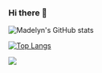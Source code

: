 ### Hi there 👋

![Madelyn's GitHub stats](https://github-readme-stats.vercel.app/api?username=madelyncruz&count_private=true)

[![Top Langs](https://github-readme-stats.vercel.app/api/top-langs/?username=madelyncruz&langs_count=8)](https://github.com/madelyncruz/github-readme-stats)

![](https://komarev.com/ghpvc/?username=madelyncruz&label=Profile+Views)

<!--
**madelyncruz/madelyncruz** is a ✨ _special_ ✨ repository because its `README.md` (this file) appears on your GitHub profile.

Here are some ideas to get you started:

- 🔭 I’m currently working on ...
- 🌱 I’m currently learning ...
- 👯 I’m looking to collaborate on ...
- 🤔 I’m looking for help with ...
- 💬 Ask me about ...
- 📫 How to reach me: ...
- 😄 Pronouns: ...
- ⚡ Fun fact: ...
-->
